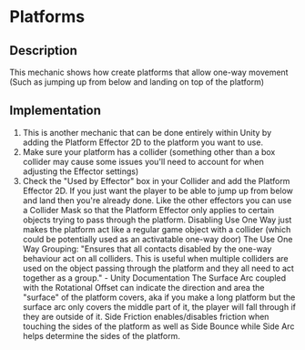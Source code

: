 # Platforms

## Description
This mechanic shows how create platforms that allow one-way movement (Such as jumping up from below and landing on top of the platform)

## Implementation
1. This is another mechanic that can be done entirely within Unity by adding the Platform Effector 2D to the platform you want to use.
2. Make sure your platform has a collider (something other than a box collider may cause some issues you'll need to account for when adjusting the Effector settings)
3. Check the "Used by Effector" box in your Collider and add the Platform Effector 2D. If you just want the player to be able to jump up from below and land then you're already done.
Like the other effectors you can use a Collider Mask so that the Platform Effector only applies to certain objects trying to pass through the platform.
Disabling Use One Way just makes the platform act like a regular game object with a collider (which could be potentially used as an activatable one-way door)
The Use One Way Grouping: "Ensures that all contacts disabled by the one-way behaviour act on all colliders. This is useful when multiple colliders are used on the object passing through the platform and they all need to act together as a group." - Unity Documentation
The Surface Arc coupled with the Rotational Offset can indicate the direction and area the "surface" of the platform covers, aka if you make a long platform but the surface arc only covers the middle part of it, the player will fall through if they are outside of it.
Side Friction enables/disables friction when touching the sides of the platform as well as Side Bounce while Side Arc helps determine the sides of the platform.

